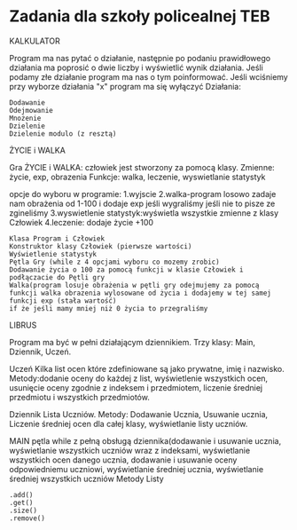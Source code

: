 # Zadania dla szkoły policealnej TEB

KALKULATOR

Program ma nas pytać o działanie, następnie po podaniu prawidłowego działania ma poprosić o dwie liczby i wyświetlić wynik działania. Jeśli podamy złe działanie program ma nas o tym poinformować. Jeśli wciśniemy przy wyborze działania "x" program ma się wyłączyć
Działania:

    Dodawanie
    Odejmowanie
    Mnożenie
    Dzielenie
    Dzielenie modulo (z resztą)

ŻYCIE i WALKA

Gra ŻYCIE i WALKA: człowiek jest stworzony za pomocą klasy.
Zmienne: życie, exp, obrazenia
Funkcje: walka, leczenie, wyswietlanie statystyk


opcje do wyboru w programie:
1.wyjscie
2.walka-program losowo zadaje nam obrażenia od 1-100 i dodaje exp jeśli wygraliśmy jeśli nie to pisze ze zgineliśmy
3.wyswietlenie statystyk:wyświetla wszystkie zmienne z klasy Człowiek
4.leczenie: dodaje życie +100



    Klasa Program i Człowiek
    Konstruktor klasy Człowiek (pierwsze wartości)
    Wyświetlenie statystyk
    Pętla Gry (while z 4 opcjami wyboru co mozemy zrobic)
    Dodawanie życia o 100 za pomocą funkcji w klasie Człowiek i podłączacie do Pętli gry
    Walka(program losuje obrażenia w pętli gry odejmujemy za pomocą funkcji walka obrazenia wylosowane od życia i dodajemy w tej samej funkcji exp (stała wartość)
    if że jeśli mamy mniej niż 0 życia to przegraliśmy

LIBRUS

Program ma być w pełni działającym dziennikiem. Trzy klasy: Main, Dziennik, Uczeń.

Uczeń
Kilka list ocen które zdefiniowane są jako prywatne, imię i nazwisko. Metody:dodanie oceny do każdej z list, wyświetlenie wszystkich ocen, usunięcie oceny zgodnie z indeksem i przedmiotem, liczenie średniej przedmiotu i wszystkich przedmiotów.

Dziennik
Lista Uczniów. Metody: Dodawanie Ucznia, Usuwanie ucznia, Liczenie średniej ocen dla całej klasy, wyświetlanie listy uczniów.

MAIN
pętla while z pełną obsługą dziennika(dodawanie i usuwanie ucznia, wyświetlanie wszystkich uczniów wraz z indeksami, wyświetlanie wszystkich ocen danego ucznia, dodawanie i usuwanie oceny odpowiedniemu uczniowi, wyświetlanie średniej ucznia, wyświetlanie średniej wszystkich uczniów
Metody Listy

    .add()
    .get()
    .size()
    .remove()
